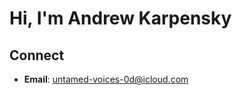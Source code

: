 # Hi, I'm Andrew Karpensky
## Connect
- **Email**: [untamed-voices-0d@icloud.com](mailto:untamed-voices-0d@icloud.com)
